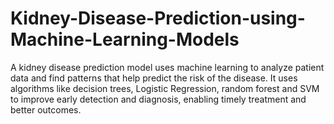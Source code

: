 # Kidney-Disease-Prediction-using-Machine-Learning-Models
A kidney disease prediction model uses machine learning to analyze patient data and find patterns that help predict the risk of the disease. It uses algorithms like decision trees, Logistic Regression, random forest and SVM to improve early detection and diagnosis, enabling timely treatment and better outcomes.
